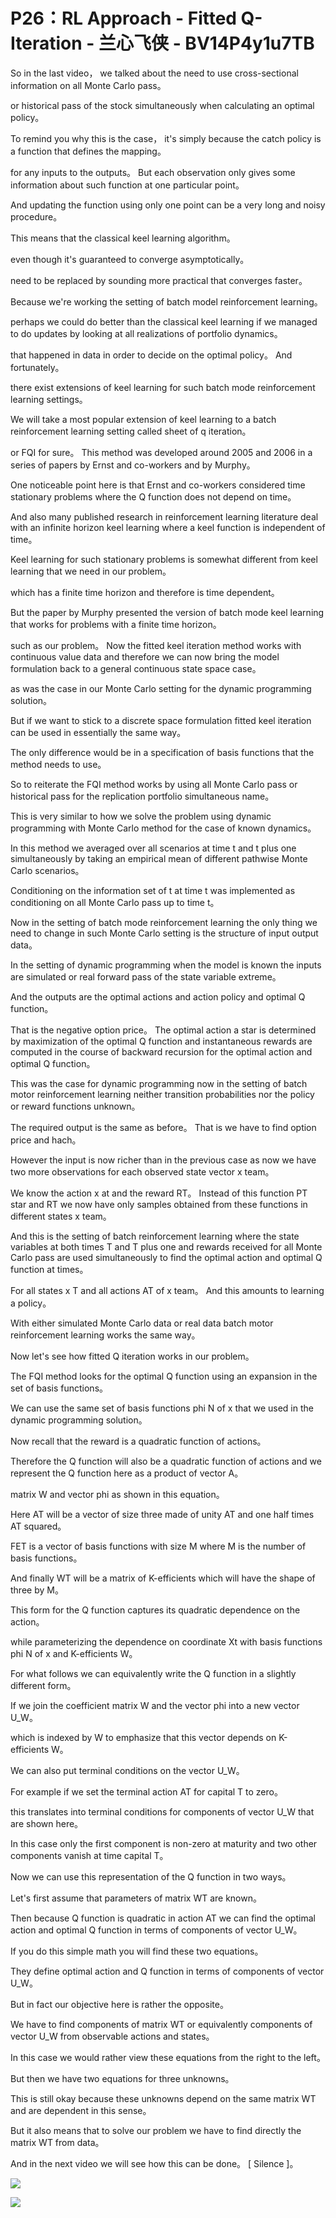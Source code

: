 # P26：RL Approach - Fitted Q-Iteration - 兰心飞侠 - BV14P4y1u7TB

 So in the last video， we talked about the need to use cross-sectional information on all Monte Carlo pass。

 or historical pass of the stock simultaneously when calculating an optimal policy。

 To remind you why this is the case， it's simply because the catch policy is a function that defines the mapping。

 for any inputs to the outputs。 But each observation only gives some information about such function at one particular point。

 And updating the function using only one point can be a very long and noisy procedure。

 This means that the classical keel learning algorithm。

 even though it's guaranteed to converge asymptotically。

 need to be replaced by sounding more practical that converges faster。

 Because we're working the setting of batch model reinforcement learning。

 perhaps we could do better than the classical keel learning if we managed to do updates by looking at all realizations of portfolio dynamics。

 that happened in data in order to decide on the optimal policy。 And fortunately。

 there exist extensions of keel learning for such batch mode reinforcement learning settings。

 We will take a most popular extension of keel learning to a batch reinforcement learning setting called sheet of q iteration。

 or FQI for sure。 This method was developed around 2005 and 2006 in a series of papers by Ernst and co-workers and by Murphy。

 One noticeable point here is that Ernst and co-workers considered time stationary problems where the Q function does not depend on time。

 And also many published research in reinforcement learning literature deal with an infinite horizon keel learning where a keel function is independent of time。

 Keel learning for such stationary problems is somewhat different from keel learning that we need in our problem。

 which has a finite time horizon and therefore is time dependent。

 But the paper by Murphy presented the version of batch mode keel learning that works for problems with a finite time horizon。

 such as our problem。 Now the fitted keel iteration method works with continuous value data and therefore we can now bring the model formulation back to a general continuous state space case。

 as was the case in our Monte Carlo setting for the dynamic programming solution。

 But if we want to stick to a discrete space formulation fitted keel iteration can be used in essentially the same way。

 The only difference would be in a specification of basis functions that the method needs to use。

 So to reiterate the FQI method works by using all Monte Carlo pass or historical pass for the replication portfolio simultaneous name。

 This is very similar to how we solve the problem using dynamic programming with Monte Carlo method for the case of known dynamics。

 In this method we averaged over all scenarios at time t and t plus one simultaneously by taking an empirical mean of different pathwise Monte Carlo scenarios。

 Conditioning on the information set of t at time t was implemented as conditioning on all Monte Carlo pass up to time t。

 Now in the setting of batch mode reinforcement learning the only thing we need to change in such Monte Carlo setting is the structure of input output data。

 In the setting of dynamic programming when the model is known the inputs are simulated or real forward pass of the state variable extreme。

 And the outputs are the optimal actions and action policy and optimal Q function。

 That is the negative option price。 The optimal action a star is determined by maximization of the optimal Q function and instantaneous rewards are computed in the course of backward recursion for the optimal action and optimal Q function。

 This was the case for dynamic programming now in the setting of batch motor reinforcement learning neither transition probabilities nor the policy or reward functions unknown。

 The required output is the same as before。 That is we have to find option price and hach。

 However the input is now richer than in the previous case as now we have two more observations for each observed state vector x team。

 We know the action x at and the reward RT。 Instead of this function PT star and RT we now have only samples obtained from these functions in different states x team。

 And this is the setting of batch reinforcement learning where the state variables at both times T and T plus one and rewards received for all Monte Carlo pass are used simultaneously to find the optimal action and optimal Q function at times。

 For all states x T and all actions AT of x team。 And this amounts to learning a policy。

 With either simulated Monte Carlo data or real data batch motor reinforcement learning works the same way。

 Now let's see how fitted Q iteration works in our problem。

 The FQI method looks for the optimal Q function using an expansion in the set of basis functions。

 We can use the same set of basis functions phi N of x that we used in the dynamic programming solution。

 Now recall that the reward is a quadratic function of actions。

 Therefore the Q function will also be a quadratic function of actions and we represent the Q function here as a product of vector A。

 matrix W and vector phi as shown in this equation。

 Here AT will be a vector of size three made of unity AT and one half times AT squared。

 FET is a vector of basis functions with size M where M is the number of basis functions。

 And finally WT will be a matrix of K-efficients which will have the shape of three by M。

 This form for the Q function captures its quadratic dependence on the action。

 while parameterizing the dependence on coordinate Xt with basis functions phi N of x and K-efficients W。

 For what follows we can equivalently write the Q function in a slightly different form。

 If we join the coefficient matrix W and the vector phi into a new vector U_W。

 which is indexed by W to emphasize that this vector depends on K-efficients W。

 We can also put terminal conditions on the vector U_W。

 For example if we set the terminal action AT for capital T to zero。

 this translates into terminal conditions for components of vector U_W that are shown here。

 In this case only the first component is non-zero at maturity and two other components vanish at time capital T。

 Now we can use this representation of the Q function in two ways。

 Let's first assume that parameters of matrix WT are known。

 Then because Q function is quadratic in action AT we can find the optimal action and optimal Q function in terms of components of vector U_W。

 If you do this simple math you will find these two equations。

 They define optimal action and Q function in terms of components of vector U_W。

 But in fact our objective here is rather the opposite。

 We have to find components of matrix WT or equivalently components of vector U_W from observable actions and states。

 In this case we would rather view these equations from the right to the left。

 But then we have two equations for three unknowns。

 This is still okay because these unknowns depend on the same matrix WT and are dependent in this sense。

 But it also means that to solve our problem we have to find directly the matrix WT from data。

 And in the next video we will see how this can be done。 [ Silence ]。



![](img/9b0a84a0631923d3be6d37c28ab6e5bd_1.png)

![](img/9b0a84a0631923d3be6d37c28ab6e5bd_2.png)